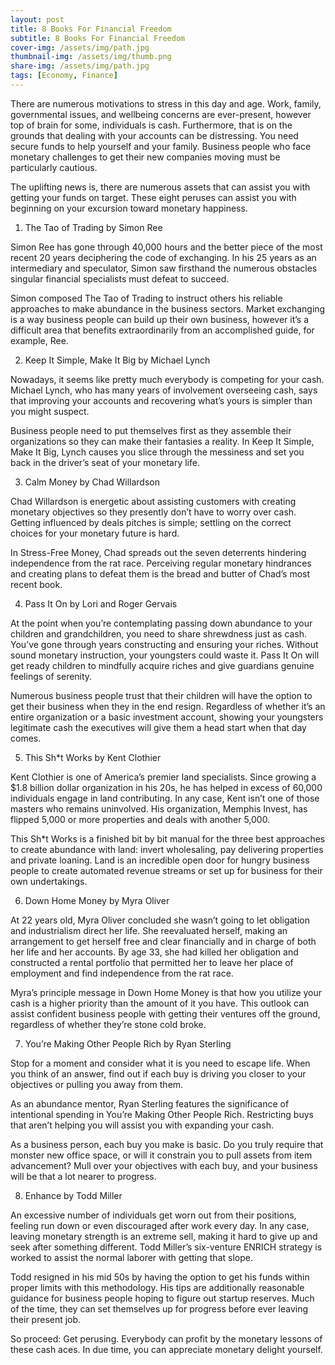 ```yaml
---
layout: post
title: 8 Books For Financial Freedom
subtitle: 8 Books For Financial Freedom
cover-img: /assets/img/path.jpg
thumbnail-img: /assets/img/thumb.png
share-img: /assets/img/path.jpg
tags: [Economy, Finance]
---
```


There are numerous motivations to stress in this day and age. Work, family, governmental issues, and wellbeing concerns are ever-present, however top of brain for some, individuals is cash. Furthermore, that is on the grounds that dealing with your accounts can be distressing. You need secure funds to help yourself and your family. Business people who face monetary challenges to get their new companies moving must be particularly cautious.

The uplifting news is, there are numerous assets that can assist you with getting your funds on target. These eight peruses can assist you with beginning on your excursion toward monetary happiness.

1. The Tao of Trading by Simon Ree

Simon Ree has gone through 40,000 hours and the better piece of the most recent 20 years deciphering the code of exchanging. In his 25 years as an intermediary and speculator, Simon saw firsthand the numerous obstacles singular financial specialists must defeat to succeed.

Simon composed The Tao of Trading to instruct others his reliable approaches to make abundance in the business sectors. Market exchanging is a way business people can build up their own business, however it’s a difficult area that benefits extraordinarily from an accomplished guide, for example, Ree.

2. Keep It Simple, Make It Big by Michael Lynch

Nowadays, it seems like pretty much everybody is competing for your cash. Michael Lynch, who has many years of involvement overseeing cash, says that improving your accounts and recovering what’s yours is simpler than you might suspect.

Business people need to put themselves first as they assemble their organizations so they can make their fantasies a reality. In Keep It Simple, Make It Big, Lynch causes you slice through the messiness and set you back in the driver’s seat of your monetary life.

3. Calm Money by Chad Willardson

Chad Willardson is energetic about assisting customers with creating monetary objectives so they presently don’t have to worry over cash. Getting influenced by deals pitches is simple; settling on the correct choices for your monetary future is hard.

In Stress-Free Money, Chad spreads out the seven deterrents hindering independence from the rat race. Perceiving regular monetary hindrances and creating plans to defeat them is the bread and butter of Chad’s most recent book.

4. Pass It On by Lori and Roger Gervais

At the point when you’re contemplating passing down abundance to your children and grandchildren, you need to share shrewdness just as cash. You’ve gone through years constructing and ensuring your riches. Without sound monetary instruction, your youngsters could waste it. Pass It On will get ready children to mindfully acquire riches and give guardians genuine feelings of serenity.

Numerous business people trust that their children will have the option to get their business when they in the end resign. Regardless of whether it’s an entire organization or a basic investment account, showing your youngsters legitimate cash the executives will give them a head start when that day comes.

5. This Sh*t Works by Kent Clothier

Kent Clothier is one of America’s premier land specialists. Since growing a $1.8 billion dollar organization in his 20s, he has helped in excess of 60,000 individuals engage in land contributing. In any case, Kent isn’t one of those masters who remains uninvolved. His organization, Memphis Invest, has flipped 5,000 or more properties and deals with another 5,000.

This Sh*t Works is a finished bit by bit manual for the three best approaches to create abundance with land: invert wholesaling, pay delivering properties and private loaning. Land is an incredible open door for hungry business people to create automated revenue streams or set up for business for their own undertakings.

6. Down Home Money by Myra Oliver

At 22 years old, Myra Oliver concluded she wasn’t going to let obligation and industrialism direct her life. She reevaluated herself, making an arrangement to get herself free and clear financially and in charge of both her life and her accounts. By age 33, she had killed her obligation and constructed a rental portfolio that permitted her to leave her place of employment and find independence from the rat race.

Myra’s principle message in Down Home Money is that how you utilize your cash is a higher priority than the amount of it you have. This outlook can assist confident business people with getting their ventures off the ground, regardless of whether they’re stone cold broke.

7. You’re Making Other People Rich by Ryan Sterling

Stop for a moment and consider what it is you need to escape life. When you think of an answer, find out if each buy is driving you closer to your objectives or pulling you away from them.

As an abundance mentor, Ryan Sterling features the significance of intentional spending in You’re Making Other People Rich. Restricting buys that aren’t helping you will assist you with expanding your cash.

As a business person, each buy you make is basic. Do you truly require that monster new office space, or will it constrain you to pull assets from item advancement? Mull over your objectives with each buy, and your business will be that a lot nearer to progress.

8. Enhance by Todd Miller

An excessive number of individuals get worn out from their positions, feeling run down or even discouraged after work every day. In any case, leaving monetary strength is an extreme sell, making it hard to give up and seek after something different. Todd Miller’s six-venture ENRICH strategy is worked to assist the normal laborer with getting that slope.

Todd resigned in his mid 50s by having the option to get his funds within proper limits with this methodology. His tips are additionally reasonable guidance for business people hoping to figure out startup reserves. Much of the time, they can set themselves up for progress before ever leaving their present job.

So proceed: Get perusing. Everybody can profit by the monetary lessons of these cash aces. In due time, you can appreciate monetary delight yourself.
